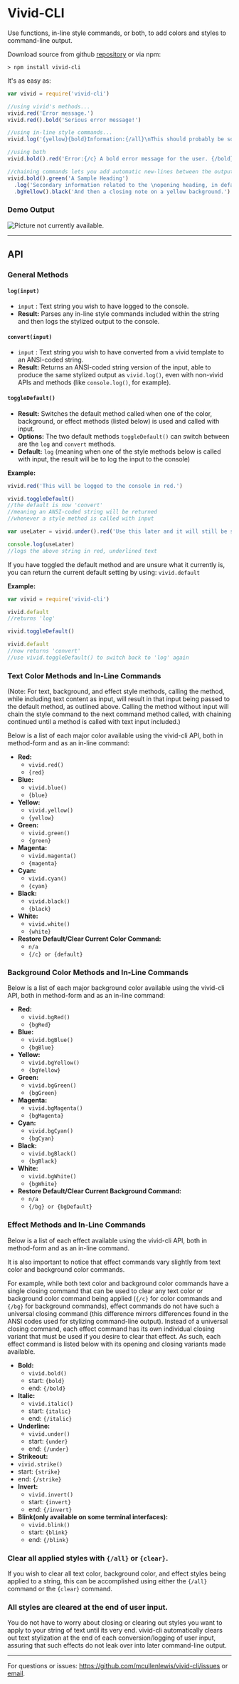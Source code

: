 # Vivid-CLI
Use functions, in-line style commands, or both, to add colors and styles to
command-line output.

Download source from github [repository](https://github.com/mcullenlewis/vivid-cli) or via npm:

```
> npm install vivid-cli
```

It's as easy as:
```javascript
var vivid = require('vivid-cli')

//using vivid's methods...
vivid.red('Error message.')
vivid.red().bold('Serious error message!')

//using in-line style commands...
vivid.log('{yellow}{bold}Information:{/all}\nThis should probably be some sort of \nuseful information for the user. \n{italic}{magenta}If{/c}{/italic} you are into that kind of thing.')

//using both
vivid.bold().red('Error:{/c} A bold error message for the user. {/bold}\n{cyan}Then maybe a helpful suggestion in cyan.')

//chaining commands lets you add automatic new-lines between the output...
vivid.bold().green('A Sample Heading')
  .log('Secondary information related to the \nopening heading, in default, standard font.')
  .bgYellow().black('And then a closing note on a yellow background.')
```

### Demo Output
![Picture not currently available.](https://github.com/mcullenlewis/vivid-cli/blob/master/vivid-sample.png?raw=true)

---

## API

### General Methods

#### `log(input)`
- `input` : Text string you wish to have logged to the console.
- **Result:** Parses any in-line style commands included within the string and then logs the stylized output to the console.

#### `convert(input)`
- `input` : Text string you wish to have converted from a vivid template to an ANSI-coded string.
- **Result:** Returns an ANSI-coded string version of the input, able to produce the same stylized output as `vivid.log()`, even with non-vivid APIs and methods (like `console.log()`, for example).

#### `toggleDefault()`
- **Result:** Switches the default method called when one of the color, background, or effect methods (listed below) is used and called with input.
- **Options:** The two default methods `toggleDefault()` can switch between are the `log` and `convert` methods.
- **Default:** `log` (meaning when one of the style methods below is called with input, the result will be to log the input to the console)

**Example:**
```javascript
vivid.red('This will be logged to the console in red.')

vivid.toggleDefault()
//the default is now 'convert'
//meaning an ANSI-coded string will be returned
//whenever a style method is called with input

var useLater = vivid.under().red('Use this later and it will still be shown in red colored text, plus it will be underlined.')

console.log(useLater)
//logs the above string in red, underlined text
```

If you have toggled the default method and are unsure what it currently is, you can return the current default setting by using:
`vivid.default`

**Example:**
```javascript
var vivid = require('vivid-cli')

vivid.default
//returns 'log'

vivid.toggleDefault()

vivid.default
//now returns 'convert'
//use vivid.toggleDefault() to switch back to 'log' again
```

### Text Color Methods and In-Line Commands
(Note: For text, background, and effect style methods, calling the method, while including text content as input, will result in that input being passed to the default method, as outlined above.  Calling the method without input will chain the style command to the next command method called, with chaining continued until a method is called with text input included.)

Below is a list of each major color available using the vivid-cli API, both in method-form and as an in-line command:
- **Red:**
  - `vivid.red()`
  - `{red}`
- **Blue:**
  - `vivid.blue()`
  - `{blue}`
- **Yellow:**
  - `vivid.yellow()`
  - `{yellow}`
- **Green:**
  - `vivid.green()`
  - `{green}`
- **Magenta:**
  - `vivid.magenta()`
  - `{magenta}`
- **Cyan:**
  - `vivid.cyan()`
  - `{cyan}`
- **Black:**
  - `vivid.black()`
  - `{black}`
- **White:**
  - `vivid.white()`
  - `{white}`
- **Restore Default/Clear Current Color Command:**
  - `n/a`
  - `{/c} or {default}`

### Background Color Methods and In-Line Commands
Below is a list of each major background color available using the vivid-cli API, both in method-form and as an in-line command:
- **Red:**
  - `vivid.bgRed()`
  - `{bgRed}`
- **Blue:**
  - `vivid.bgBlue()`
  - `{bgBlue}`
- **Yellow:**
  - `vivid.bgYellow()`
  - `{bgYellow}`
- **Green:**
  - `vivid.bgGreen()`
  - `{bgGreen}`
- **Magenta:**
  - `vivid.bgMagenta()`
  - `{bgMagenta}`
- **Cyan:**
  - `vivid.bgCyan()`
  - `{bgCyan}`
- **Black:**
  - `vivid.bgBlack()`
  - `{bgBlack}`
- **White:**
  - `vivid.bgWhite()`
  - `{bgWhite}`
- **Restore Default/Clear Current Background Command:**
  - `n/a`
  - `{/bg} or {bgDefault}`

### Effect Methods and In-Line Commands
Below is a list of each effect available using the vivid-cli API, both in method-form and as an in-line command.

It is also important to notice that effect commands vary slightly from text color and background color commands.

For example, while both text color and background color commands have a single closing command that can be used to clear any text color or background color command being applied (`{/c}` for color commands and `{/bg}` for background commands), effect commands do not have such a universal closing command (this difference mirrors differences found in the ANSI codes used for stylizing command-line output).  Instead of a universal closing command, each effect command has its own individual closing variant that must be used if you desire to clear that effect.  As such, each effect command is listed below with its opening and closing variants made available.

- **Bold:**
  - `vivid.bold()`
  - start: `{bold}`
  - end: `{/bold}`
- **Italic:**
  - `vivid.italic()`
  - start: `{italic}`
  - end: `{/italic}`
- **Underline:**
  - `vivid.under()`
  - start: `{under}`
  - end: `{/under}`
-  **Strikeout:**
  - `vivid.strike()`
  - start: `{strike}`
  - end: `{/strike}`
- **Invert:**
  - `vivid.invert()`
  - start: `{invert}`
  - end: `{/invert}`
- **Blink(only available on some terminal interfaces):**
  - `vivid.blink()`
  - start: `{blink}`
  - end: `{/blink}`

### Clear all applied styles with `{/all}` or `{clear}`.
If you wish to clear all text color, background color, and effect styles being applied to a string, this can be accomplished using either the `{/all}` command or the `{clear}` command.

### All styles are cleared at the end of user input.

You do not have to worry about closing or clearing out styles you want to apply to your string of text until its very
end.  vivid-cli automatically clears out text stylization at the end of each conversion/logging of user input, assuring
that such effects do not leak over into later command-line output.

---

For questions or issues: https://github.com/mcullenlewis/vivid-cli/issues or [email](mailto:mcullenlewis@gmail.com).
